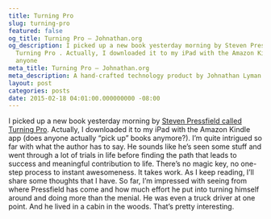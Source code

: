 ```yaml
---
title: Turning Pro
slug: turning-pro
featured: false
og_title: Turning Pro – Johnathan.org
og_description: I picked up a new book yesterday morning by Steven Pressfield called
  Turning Pro . Actually, I downloaded it to my iPad with the Amazon Kindle app (does
  anyone
meta_title: Turning Pro – Johnathan.org
meta_description: A hand-crafted technology product by Johnathan Lyman
layout: post
categories: posts
date: 2015-02-18 04:01:00.000000000 -08:00
---
```


I picked up a new book yesterday morning by [Steven Pressfield called Turning Pro](http://www.amazon.com/Turning-Pro-Steven-Pressfield-ebook/dp/B0087TUM54). Actually, I downloaded it to my iPad with the Amazon Kindle app (does anyone actually “pick up” books anymore?). I’m quite intrigued so far with what the author has to say. He sounds like he’s seen some stuff and went through a lot of trials in life before finding the path that leads to success and meaningful contribution to life. There’s no magic key, no one-step process to instant awesomeness. It takes work. As I keep reading, I’ll share some thoughts that I have. So far, I’m impressed with seeing from where Pressfield has come and how much effort he put into turning himself around and doing more than the menial. He was even a truck driver at one point. And he lived in a cabin in the woods. That’s pretty interesting.

